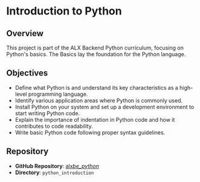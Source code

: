 # Introduction to Python

## Overview

This project is part of the ALX Backend Python curriculum, focusing on Python's basics. The Basics lay the foundation for the Python language.

## Objectives

- Define what Python is and understand its key characteristics as a high-level programming language.
- Identify various application areas where Python is commonly used.
- Install Python on your system and set up a development environment to start writing Python code.
- Explain the importance of indentation in Python code and how it contributes to code readability.
- Write basic Python code following proper syntax guidelines.

## Repository

- **GitHub Repository**: [alx*be_python*](https://github.com/BunnyeNyash/alx_be_python.git)
- **Directory**: `python_introduction`
